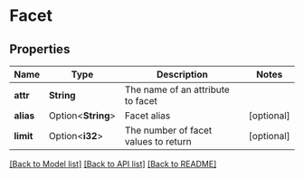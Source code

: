 # Facet

## Properties

Name | Type | Description | Notes
------------ | ------------- | ------------- | -------------
**attr** | **String** | The name of an attribute to facet | 
**alias** | Option<**String**> | Facet alias | [optional]
**limit** | Option<**i32**> | The number of facet values to return | [optional]

[[Back to Model list]](../README.md#documentation-for-models) [[Back to API list]](../README.md#documentation-for-api-endpoints) [[Back to README]](../README.md)


